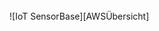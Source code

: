 <div id="top"></div>

<br />
![IoT SensorBase][AWSÜbersicht]




[AWSÜbersicht]: images/ÜbersichtAWS.PNG
